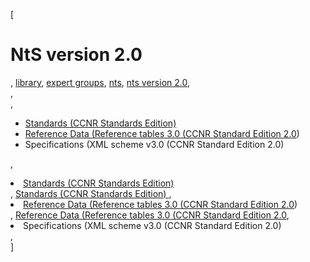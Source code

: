 [

# NtS version 2.0

, <a href="http://www.ris.eu/library" style="text-transform:lowercase;">Library</a>, <a href="http://www.ris.eu/library/expert_groups" style="text-transform:lowercase;">Expert Groups</a>, <a href="http://www.ris.eu/library/expert_groups/nts" style="text-transform:lowercase;">NtS</a>, <a href="http://www.ris.eu/library/expert_groups/nts/nts_version_2_0" style="text-transform:lowercase;">NtS version 2.0</a>,   
,   
, 

*   [Standards (CCNR Standards Edition) ](http://www.ccr-zkr.org/13020700-en.html#05)
*   [Reference Data (Reference tables 3.0 (CCNR Standard Edition 2.0](http://www.ris.eu/docs/File/420/reference_tables_3_0_ccnr_standard_edition_2.xls))
*   Specifications (XML scheme v3.0 (CCNR Standard Edition 2.0)

, <li><a href="http://www.ccr-zkr.org/13020700-en.html#05">Standards (CCNR Standards Edition) </a></li>, [Standards (CCNR Standards Edition) ](http://www.ccr-zkr.org/13020700-en.html#05), <li><a href="http://www.ris.eu/docs/File/420/reference_tables_3_0_ccnr_standard_edition_2.xls">Reference Data (Reference tables 3.0 (CCNR Standard Edition 2.0</a>)</li>, [Reference Data (Reference tables 3.0 (CCNR Standard Edition 2.0](http://www.ris.eu/docs/File/420/reference_tables_3_0_ccnr_standard_edition_2.xls), <li>Specifications (XML scheme v3.0 (CCNR Standard Edition 2.0)</li>,   
]
